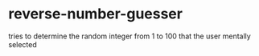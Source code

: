 # reverse-number-guesser
tries to determine the random integer from 1 to 100 that the user mentally selected
